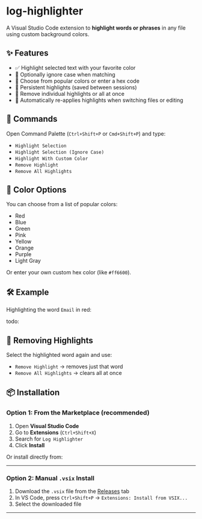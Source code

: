 # log-highlighter

A Visual Studio Code extension to **highlight words or phrases** in any file using custom background colors.

## ✨ Features

- ✅ Highlight selected text with your favorite color
- 🧠 Optionally ignore case when matching
- 🎨 Choose from popular colors or enter a hex code
- 💾 Persistent highlights (saved between sessions)
- 🧹 Remove individual highlights or all at once
- 🔄 Automatically re-applies highlights when switching files or editing

## 🚀 Commands

Open Command Palette (`Ctrl+Shift+P` or `Cmd+Shift+P`) and type:

- `Highlight Selection`
- `Highlight Selection (Ignore Case)`
- `Highlight With Custom Color`
- `Remove Highlight`
- `Remove All Highlights`

## 🎨 Color Options

You can choose from a list of popular colors:
- Red
- Blue
- Green
- Pink
- Yellow
- Orange
- Purple
- Light Gray

Or enter your own custom hex color (like `#ff6600`).

## 🛠 Example

Highlighting the word `Email` in red:

todo:

## 🧹 Removing Highlights

Select the highlighted word again and use:
- `Remove Highlight` → removes just that word  
- `Remove All Highlights` → clears all at once


## 📦 Installation

### Option 1: From the Marketplace (recommended)

1. Open **Visual Studio Code**
2. Go to **Extensions** (`Ctrl+Shift+X`)
3. Search for `Log Highlighter`
4. Click **Install**

Or install directly from:
<!-- 👉 [Visual Studio Marketplace](https://marketplace.visualstudio.com/items?itemName=your-publisher.log-highlighter) -->

---

### Option 2: Manual `.vsix` Install

1. Download the `.vsix` file from the [Releases](https://github.com/your-repo/releases) tab
2. In VS Code, press `Ctrl+Shift+P` → `Extensions: Install from VSIX...`
3. Select the downloaded file

---